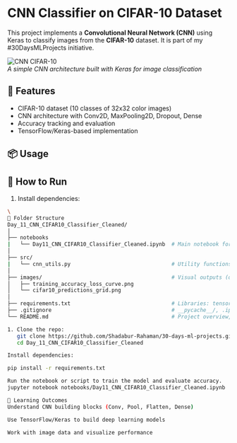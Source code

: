 # CNN Classifier on CIFAR-10 Dataset

This project implements a **Convolutional Neural Network (CNN)** using Keras to classify images from the **CIFAR-10** dataset. It is part of my #30DaysMLProjects initiative.

![CNN CIFAR-10](images/cifar10_cnn_arch.png)  
*A simple CNN architecture built with Keras for image classification*

## 🚀 Features

- CIFAR-10 dataset (10 classes of 32x32 color images)
- CNN architecture with Conv2D, MaxPooling2D, Dropout, Dense
- Accuracy tracking and evaluation
- TensorFlow/Keras-based implementation

## 📦 Usage
## 🔧 How to Run
1. Install dependencies:
```bash
\
📁 Folder Structure
Day_11_CNN_CIFAR10_Classifier_Cleaned/
│
├── notebooks
|   └── Day11_CNN_CIFAR10_Classifier_Cleaned.ipynb  # Main notebook for CNN on CIFAR-10
│
├── src/                            
|   └── cnn_utils.py                                # Utility functions for preprocessing, model building
│
├── images/                                         # Visual outputs (optional)
│   ├── training_accuracy_loss_curve.png
│   └── cifar10_predictions_grid.png
│
├── requirements.txt                                # Libraries: tensorflow, matplotlib, seaborn, numpy
├── .gitignore                                      # __pycache__/, .ipynb_checkpoints/, etc.
└── README.md                                       # Project overview, setup, results, and learnings

1. Clone the repo:
   git clone https://github.com/Shadabur-Rahaman/30-days-ml-projects.git
   cd Day_11_CNN_CIFAR10_Classifier_Cleaned

Install dependencies:

pip install -r requirements.txt

Run the notebook or script to train the model and evaluate accuracy.
jupyter notebook notebooks/Day11_CNN_CIFAR10_Classifier_Cleaned.ipynb

🧠 Learning Outcomes
Understand CNN building blocks (Conv, Pool, Flatten, Dense)

Use TensorFlow/Keras to build deep learning models

Work with image data and visualize performance
